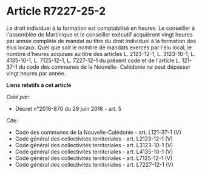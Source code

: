 # Article R7227-25-2

Le droit individuel à la formation est comptabilisé en heures. Le conseiller à l'assemblée de Martinique et le conseiller
exécutif acquièrent vingt heures par année complète de mandat au titre du droit individuel à la formation des élus locaux.
Quel que soit le nombre de mandats exercés par l'élu local, le nombre d'heures acquises au titre des articles L. 2123-12-1,
L. 3123-10-1, 
L. 4135-10-1, L. 7125-12-1, L. 7227-12-1 du présent code et de l'article L. 121-37-1 du code des communes de la Nouvelle-
Calédonie ne peut dépasser vingt heures par année.

**Liens relatifs à cet article**

_Créé par_:

  - Décret n°2016-870 du 29 juin 2016 - art. 5

_Cite_:

  - Code des communes de la Nouvelle-Calédonie - art. L121-37-1 (V)
  - Code général des collectivités territoriales - art. L2123-12-1 (V)
  - Code général des collectivités territoriales - art. L3123-10-1 (V)
  - Code général des collectivités territoriales - art. L4135-10-1 (V)
  - Code général des collectivités territoriales - art. L7125-12-1 (V)
  - Code général des collectivités territoriales - art. L7227-12-1 (V)
